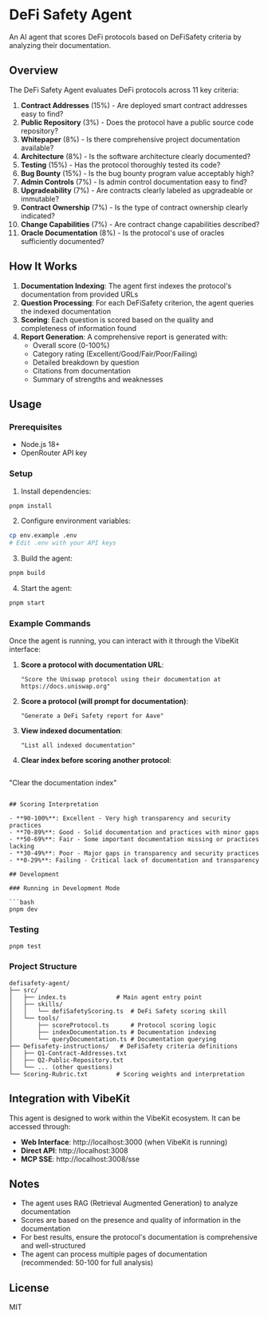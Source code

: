# DeFi Safety Agent

An AI agent that scores DeFi protocols based on DeFiSafety criteria by analyzing their documentation.

## Overview

The DeFi Safety Agent evaluates DeFi protocols across 11 key criteria:

1. **Contract Addresses** (15%) - Are deployed smart contract addresses easy to find?
2. **Public Repository** (3%) - Does the protocol have a public source code repository?
3. **Whitepaper** (8%) - Is there comprehensive project documentation available?
4. **Architecture** (8%) - Is the software architecture clearly documented?
5. **Testing** (15%) - Has the protocol thoroughly tested its code?
6. **Bug Bounty** (15%) - Is the bug bounty program value acceptably high?
7. **Admin Controls** (7%) - Is admin control documentation easy to find?
8. **Upgradeability** (7%) - Are contracts clearly labeled as upgradeable or immutable?
9. **Contract Ownership** (7%) - Is the type of contract ownership clearly indicated?
10. **Change Capabilities** (7%) - Are contract change capabilities described?
11. **Oracle Documentation** (8%) - Is the protocol's use of oracles sufficiently documented?

## How It Works

1. **Documentation Indexing**: The agent first indexes the protocol's documentation from provided URLs
2. **Question Processing**: For each DeFiSafety criterion, the agent queries the indexed documentation
3. **Scoring**: Each question is scored based on the quality and completeness of information found
4. **Report Generation**: A comprehensive report is generated with:
   - Overall score (0-100%)
   - Category rating (Excellent/Good/Fair/Poor/Failing)
   - Detailed breakdown by question
   - Citations from documentation
   - Summary of strengths and weaknesses

## Usage

### Prerequisites

- Node.js 18+
- OpenRouter API key

### Setup

1. Install dependencies:
```bash
pnpm install
```

2. Configure environment variables:
```bash
cp env.example .env
# Edit .env with your API keys
```

3. Build the agent:
```bash
pnpm build
```

4. Start the agent:
```bash
pnpm start
```

### Example Commands

Once the agent is running, you can interact with it through the VibeKit interface:

1. **Score a protocol with documentation URL**:
   ```
   "Score the Uniswap protocol using their documentation at https://docs.uniswap.org"
   ```

2. **Score a protocol (will prompt for documentation)**:
   ```
   "Generate a DeFi Safety report for Aave"
   ```

3. **View indexed documentation**:
   ```
   "List all indexed documentation"
   ```

4. **Clear index before scoring another protocol**:
   ```
"Clear the documentation index"
```

## Scoring Interpretation

- **90-100%**: Excellent - Very high transparency and security practices
- **70-89%**: Good - Solid documentation and practices with minor gaps
- **50-69%**: Fair - Some important documentation missing or practices lacking
- **30-49%**: Poor - Major gaps in transparency and security practices
- **0-29%**: Failing - Critical lack of documentation and transparency

## Development

### Running in Development Mode

```bash
pnpm dev
```

### Testing

```bash
pnpm test
```

### Project Structure

```
defisafety-agent/
├── src/
│   ├── index.ts              # Main agent entry point
│   ├── skills/
│   │   └── defiSafetyScoring.ts  # DeFi Safety scoring skill
│   └── tools/
│       ├── scoreProtocol.ts      # Protocol scoring logic
│       ├── indexDocumentation.ts # Documentation indexing
│       └── queryDocumentation.ts # Documentation querying
├── Defisafety-instructions/   # DeFiSafety criteria definitions
│   ├── Q1-Contract-Addresses.txt
│   ├── Q2-Public-Repository.txt
│   └── ... (other questions)
└── Scoring-Rubric.txt        # Scoring weights and interpretation
```

## Integration with VibeKit

This agent is designed to work within the VibeKit ecosystem. It can be accessed through:

- **Web Interface**: http://localhost:3000 (when VibeKit is running)
- **Direct API**: http://localhost:3008
- **MCP SSE**: http://localhost:3008/sse

## Notes

- The agent uses RAG (Retrieval Augmented Generation) to analyze documentation
- Scores are based on the presence and quality of information in the documentation
- For best results, ensure the protocol's documentation is comprehensive and well-structured
- The agent can process multiple pages of documentation (recommended: 50-100 for full analysis)

## License

MIT

